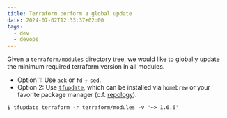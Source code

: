 ```yaml
---
title: Terraform perform a global update
date: 2024-07-02T12:33:37+02:00
tags:
  - dev
  - devops
---
```


Given a `terraform/modules` directory tree, we would like to globally update the
minimum required terraform version in all modules.

<!--more-->

- Option 1: Use `ack` or `fd` + `sed`.
- Option 2: Use [`tfupdate`](https://github.com/minamijoyo/tfupdate), which can
  be installed via `homebrew` or your favorite package manager (c.f.
  [repology](https://repology.org/project/tfupdate/versions)).

```shell
$ tfupdate terraform -r terraform/modules -v '~> 1.6.6'
```

